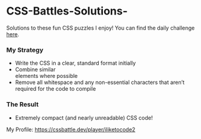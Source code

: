 # CSS-Battles-Solutions-
Solutions to these fun CSS puzzles I enjoy! You can find the daily challenge [here](https://cssbattle.dev/daily).

### My Strategy
- Write the CSS in a clear, standard format initially
- Combine similar <div> elements where possible
- Remove all whitespace and any non-essential characters that aren’t required for the code to compile

### The Result
- Extremely compact (and nearly unreadable) CSS code!

My Profile: https://cssbattle.dev/player/iliketocode2
